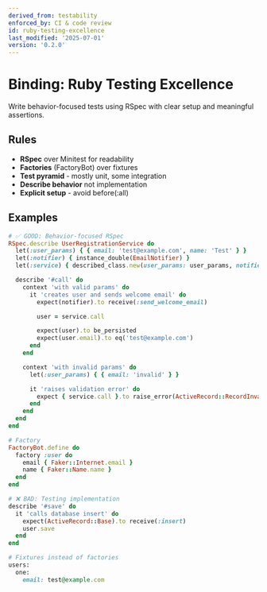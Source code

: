 ```yaml
---
derived_from: testability
enforced_by: CI & code review
id: ruby-testing-excellence
last_modified: '2025-07-01'
version: '0.2.0'
---
```

# Binding: Ruby Testing Excellence

Write behavior-focused tests using RSpec with clear setup and meaningful assertions.

## Rules

- **RSpec** over Minitest for readability
- **Factories** (FactoryBot) over fixtures
- **Test pyramid** - mostly unit, some integration
- **Describe behavior** not implementation
- **Explicit setup** - avoid before(:all)

## Examples

```ruby
# ✅ GOOD: Behavior-focused RSpec
RSpec.describe UserRegistrationService do
  let(:user_params) { { email: 'test@example.com', name: 'Test' } }
  let(:notifier) { instance_double(EmailNotifier) }
  let(:service) { described_class.new(user_params: user_params, notifier: notifier) }

  describe '#call' do
    context 'with valid params' do
      it 'creates user and sends welcome email' do
        expect(notifier).to receive(:send_welcome_email)

        user = service.call

        expect(user).to be_persisted
        expect(user.email).to eq('test@example.com')
      end
    end

    context 'with invalid params' do
      let(:user_params) { { email: 'invalid' } }

      it 'raises validation error' do
        expect { service.call }.to raise_error(ActiveRecord::RecordInvalid)
      end
    end
  end
end

# Factory
FactoryBot.define do
  factory :user do
    email { Faker::Internet.email }
    name { Faker::Name.name }
  end
end
```

```ruby
# ❌ BAD: Testing implementation
describe '#save' do
  it 'calls database insert' do
    expect(ActiveRecord::Base).to receive(:insert)
    user.save
  end
end

# Fixtures instead of factories
users:
  one:
    email: test@example.com
```

